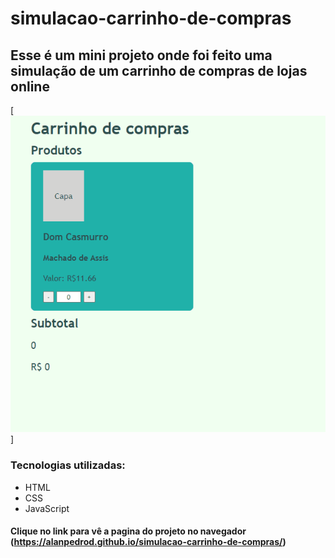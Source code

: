 # simulacao-carrinho-de-compras
## Esse é um mini projeto onde foi feito uma simulação de um carrinho de compras de lojas online
[<img src="tela-carrinho-de-compras.gif" alt="tela do carrinho de compras imagem gif">]
### Tecnologias utilizadas:
- HTML
- CSS
- JavaScript
#### Clique no link para vê a pagina do projeto no navegador (https://alanpedrod.github.io/simulacao-carrinho-de-compras/)
